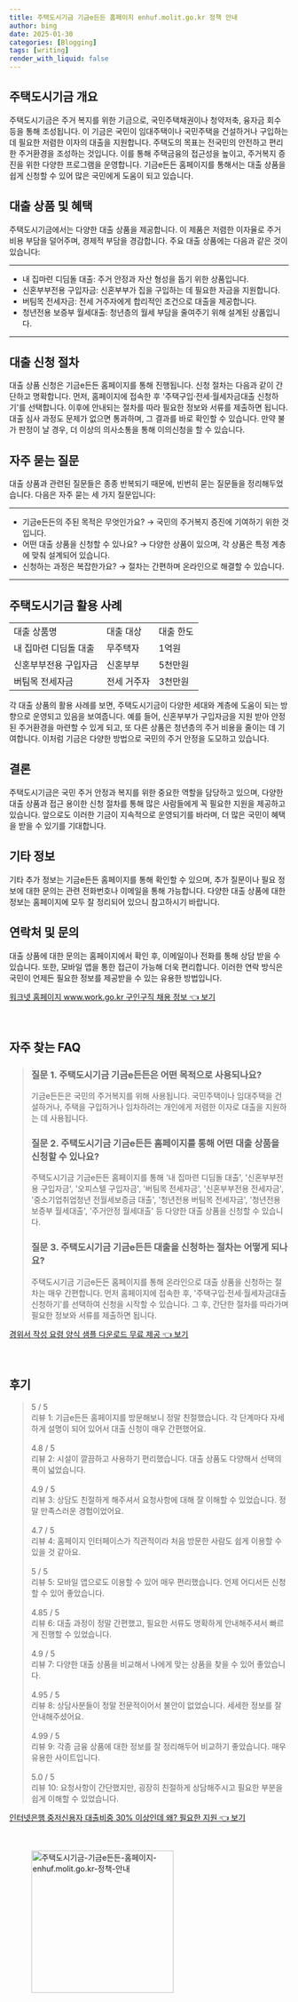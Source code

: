 ```yaml
---
title: 주택도시기금 기금e든든 홈페이지 enhuf.molit.go.kr 정책 안내
author: bing
date: 2025-01-30
categories: [Blogging]
tags: [writing]
render_with_liquid: false
---
```



<h2 id='주택도시기금 개요'>주택도시기금 개요</h2>

<p>주택도시기금은 주거 복지를 위한 기금으로, 국민주택채권이나 청약저축, 융자금 회수 등을 통해 조성됩니다. 이 기금은 국민이 임대주택이나 국민주택을 건설하거나 구입하는 데 필요한 저렴한 이자의 대출을 지원합니다. 주택도의 목표는 전국민의 안전하고 편리한 주거환경을 조성하는 것입니다. 이를 통해 주택금융의 접근성을 높이고, 주거복지 증진을 위한 다양한 프로그램을 운영합니다. 기금e든든 홈페이지를 통해서는 대출 상품을 쉽게 신청할 수 있어 많은 국민에게 도움이 되고 있습니다.</p>

<h2 id='대출 상품 및 혜택'>대출 상품 및 혜택</h2>

<p>주택도시기금에서는 다양한 대출 상품을 제공합니다. 이 제품은 저렴한 이자율로 주거 비용 부담을 덜어주며, 경제적 부담을 경감합니다. 주요 대출 상품에는 다음과 같은 것이 있습니다:</p>

<hr />

<ul>
    <li>내 집마련 디딤돌 대출: 주거 안정과 자산 형성을 돕기 위한 상품입니다.</li>
    <li>신혼부부전용 구입자금: 신혼부부가 집을 구입하는 데 필요한 자금을 지원합니다.</li>
    <li>버팀목 전세자금: 전세 거주자에게 합리적인 조건으로 대출을 제공합니다.</li>
    <li>청년전용 보증부 월세대출: 청년층의 월세 부담을 줄여주기 위해 설계된 상품입니다.</li>
</ul>

<hr />

<h2 id='대출 신청 절차'>대출 신청 절차</h2>

<p>대출 상품 신청은 기금e든든 홈페이지를 통해 진행됩니다. 신청 절차는 다음과 같이 간단하고 명확합니다. 먼저, 홈페이지에 접속한 후 '주택구입·전세·월세자금대출 신청하기'를 선택합니다. 이후에 안내되는 절차를 따라 필요한 정보와 서류를 제출하면 됩니다. 대출 심사 과정도 문제가 없으면 통과하며, 그 결과를 바로 확인할 수 있습니다. 만약 불가 판정이 날 경우, 더 이상의 의사소통을 통해 이의신청을 할 수 있습니다.</p>

<h2 id='자주 묻는 질문'>자주 묻는 질문</h2>

<p>대출 상품과 관련된 질문들은 종종 반복되기 때문에, 빈번히 묻는 질문들을 정리해두었습니다. 다음은 자주 묻는 세 가지 질문입니다:</p>

<hr />

<ul>
    <li>기금e든든의 주된 목적은 무엇인가요? → 국민의 주거복지 증진에 기여하기 위한 것입니다.</li>
    <li>어떤 대출 상품을 신청할 수 있나요? → 다양한 상품이 있으며, 각 상품은 특정 계층에 맞춰 설계되어 있습니다.</li>
    <li>신청하는 과정은 복잡한가요? → 절차는 간편하며 온라인으로 해결할 수 있습니다.</li>
</ul>

<hr />

<h2 id='주택도시기금 활용 사례'>주택도시기금 활용 사례</h2>

<table>
    <tr>
        <td>대출 상품명</td>
        <td>대출 대상</td>
        <td>대출 한도</td>
    </tr>
    <tr>
        <td>내 집마련 디딤돌 대출</td>
        <td>무주택자</td>
        <td>1억원</td>
    </tr>
    <tr>
        <td>신혼부부전용 구입자금</td>
        <td>신혼부부</td>
        <td>5천만원</td>
    </tr>
    <tr>
        <td>버팀목 전세자금</td>
        <td>전세 거주자</td>
        <td>3천만원</td>
    </tr>
</table>

<p>각 대출 상품의 활용 사례를 보면, 주택도시기금이 다양한 세대와 계층에 도움이 되는 방향으로 운영되고 있음을 보여줍니다. 예를 들어, 신혼부부가 구입자금을 지원 받아 안정된 주거환경을 마련할 수 있게 되고, 또 다른 상품은 청년층의 주거 비용을 줄이는 데 기여합니다. 이처럼 기금은 다양한 방법으로 국민의 주거 안정을 도모하고 있습니다.</p>

<h2 id='결론'>결론</h2>

<p>주택도시기금은 국민 주거 안정과 복지를 위한 중요한 역할을 담당하고 있으며, 다양한 대출 상품과 접근 용이한 신청 절차를 통해 많은 사람들에게 꼭 필요한 지원을 제공하고 있습니다. 앞으로도 이러한 기금이 지속적으로 운영되기를 바라며, 더 많은 국민이 혜택을 받을 수 있기를 기대합니다.</p>

<h2 id='기타 정보'>기타 정보</h2>

<p>기타 추가 정보는 기금e든든 홈페이지를 통해 확인할 수 있으며, 추가 질문이나 필요 정보에 대한 문의는 관련 전화번호나 이메일을 통해 가능합니다. 다양한 대출 상품에 대한 정보는 홈페이지에 모두 잘 정리되어 있으니 참고하시기 바랍니다.</p>

<h2 id='연락처 및 문의'>연락처 및 문의</h2>

<p>대출 상품에 대한 문의는 홈페이지에서 확인 후, 이메일이나 전화를 통해 상담 받을 수 있습니다. 또한, 모바일 앱을 통한 접근이 가능해 더욱 편리합니다. 이러한 연락 방식은 국민이 언제든 필요한 정보를 제공받을 수 있는 유용한 방법입니다.</p>


<p><a class="click-button" title="워크넷 홈페이지 www.work.go.kr 구인구직 채용 정보" href="https://aptwhite.github.io/posts/%EC%9B%8C%ED%81%AC%EB%84%B7-%ED%99%88%ED%8E%98%EC%9D%B4%EC%A7%80-www.work.go.kr-%EA%B5%AC%EC%9D%B8%EA%B5%AC%EC%A7%81-%EC%B1%84%EC%9A%A9-%EC%A0%95%EB%B3%B4/" rel="dofollow">워크넷 홈페이지 www.work.go.kr 구인구직 채용 정보 👈 보기</a></p><br>
<h2 id='자주_찾는_FAQ'>자주 찾는 FAQ</h2>
<div itemscope="" itemtype="https://schema.org/FAQPage"> 
<blockquote> 
<div itemscope="" itemprop="mainEntity" itemtype="https://schema.org/Question"> 
<h3 itemprop="name">질문 1. 주택도시기금 기금e든든은 어떤 목적으로 사용되나요?</h3> 
<div itemscope="" itemprop="acceptedAnswer" itemtype="https://schema.org/Answer"> 
<span itemprop="text"> 
<p>기금e든든은 국민의 주거복지를 위해 사용됩니다. 국민주택이나 임대주택을 건설하거나, 주택을 구입하거나 임차하려는 개인에게 저렴한 이자로 대출을 지원하는 데 사용됩니다.</p> 
</span> 
</div> 
</div> 
<div itemscope="" itemprop="mainEntity" itemtype="https://schema.org/Question"> 
<h3 itemprop="name">질문 2. 주택도시기금 기금e든든 홈페이지를 통해 어떤 대출 상품을 신청할 수 있나요?</h3> 
<div itemscope="" itemprop="acceptedAnswer" itemtype="https://schema.org/Answer"> 
<span itemprop="text"> 
<p>주택도시기금 기금e든든 홈페이지를 통해 '내 집마련 디딤돌 대출', '신혼부부전용 구입자금', '오피스텔 구입자금', '버팀목 전세자금', '신혼부부전용 전세자금', '중소기업취업청년 전월세보증금 대출', '청년전용 버팀목 전세자금', '청년전용 보증부 월세대출', '주거안정 월세대출' 등 다양한 대출 상품을 신청할 수 있습니다.</p> 
</span> 
</div> 
</div> 
<div itemscope="" itemprop="mainEntity" itemtype="https://schema.org/Question"> 
<h3 itemprop="name">질문 3. 주택도시기금 기금e든든 대출을 신청하는 절차는 어떻게 되나요?</h3> 
<div itemscope="" itemprop="acceptedAnswer" itemtype="https://schema.org/Answer"> 
<span itemprop="text"> 
<p>주택도시기금 기금e든든 홈페이지를 통해 온라인으로 대출 상품을 신청하는 절차는 매우 간편합니다. 먼저 홈페이지에 접속한 후, '주택구입·전세·월세자금대출 신청하기'를 선택하여 신청을 시작할 수 있습니다. 그 후, 간단한 절차를 따라가며 필요한 정보와 서류를 제출하면 됩니다.</p> 
</span> 
</div> 
</div> 
</blockquote> 
</div>
<p><a class="click-button" title="경위서 작성 요령 양식 샘플 다운로드 무료 제공" href="https://aptwhite.github.io/posts/%EA%B2%BD%EC%9C%84%EC%84%9C-%EC%9E%91%EC%84%B1-%EC%9A%94%EB%A0%B9-%EC%96%91%EC%8B%9D-%EC%83%98%ED%94%8C-%EB%8B%A4%EC%9A%B4%EB%A1%9C%EB%93%9C-%EB%AC%B4%EB%A3%8C-%EC%A0%9C%EA%B3%B5/" rel="dofollow">경위서 작성 요령 양식 샘플 다운로드 무료 제공 👈 보기</a></p><br>
<h2 id='후기'>후기</h2>
<div itemscope itemtype="https://schema.org/Product">
  <blockquote>
  <div itemprop="review" itemscope itemtype="https://schema.org/Review">
      <div itemprop="reviewRating" itemscope itemtype="https://schema.org/Rating"> <span itemprop="ratingValue">5</span> / <span itemprop="bestRating">5</span> </div>
      <span itemprop="reviewBody">리뷰 1: 기금e든든 홈페이지를 방문해보니 정말 친절했습니다. 각 단계마다 자세하게 설명이 되어 있어서 대출 신청이 매우 간편했어요.</span>
  </div>
  <br>
  <div itemprop="review" itemscope itemtype="https://schema.org/Review">
      <div itemprop="reviewRating" itemscope itemtype="https://schema.org/Rating"> <span itemprop="ratingValue">4.8</span> / <span itemprop="bestRating">5</span> </div>
      <span itemprop="reviewBody">리뷰 2: 시설이 깔끔하고 사용하기 편리했습니다. 대출 상품도 다양해서 선택의 폭이 넓었습니다.</span>
  </div>
  <br>
  <div itemprop="review" itemscope itemtype="https://schema.org/Review">
      <div itemprop="reviewRating" itemscope itemtype="https://schema.org/Rating"> <span itemprop="ratingValue">4.9</span> / <span itemprop="bestRating">5</span> </div>
      <span itemprop="reviewBody">리뷰 3: 상담도 친절하게 해주셔서 요청사항에 대해 잘 이해할 수 있었습니다. 정말 만족스러운 경험이었어요.</span>
  </div>
  <br>
  <div itemprop="review" itemscope itemtype="https://schema.org/Review">
      <div itemprop="reviewRating" itemscope itemtype="https://schema.org/Rating"> <span itemprop="ratingValue">4.7</span> / <span itemprop="bestRating">5</span> </div>
      <span itemprop="reviewBody">리뷰 4: 홈페이지 인터페이스가 직관적이라 처음 방문한 사람도 쉽게 이용할 수 있을 것 같아요.</span>
  </div>
  <br>
  <div itemprop="review" itemscope itemtype="https://schema.org/Review">
      <div itemprop="reviewRating" itemscope itemtype="https://schema.org/Rating"> <span itemprop="ratingValue">5</span> / <span itemprop="bestRating">5</span> </div>
      <span itemprop="reviewBody">리뷰 5: 모바일 앱으로도 이용할 수 있어 매우 편리했습니다. 언제 어디서든 신청할 수 있어 좋았습니다.</span>
  </div>
  <br>
  <div itemprop="review" itemscope itemtype="https://schema.org/Review">
      <div itemprop="reviewRating" itemscope itemtype="https://schema.org/Rating"> <span itemprop="ratingValue">4.85</span> / <span itemprop="bestRating">5</span> </div>
      <span itemprop="reviewBody">리뷰 6: 대출 과정이 정말 간편했고, 필요한 서류도 명확하게 안내해주셔서 빠르게 진행할 수 있었습니다.</span>
  </div>
  <br>
  <div itemprop="review" itemscope itemtype="https://schema.org/Review">
      <div itemprop="reviewRating" itemscope itemtype="https://schema.org/Rating"> <span itemprop="ratingValue">4.9</span> / <span itemprop="bestRating">5</span> </div>
      <span itemprop="reviewBody">리뷰 7: 다양한 대출 상품을 비교해서 나에게 맞는 상품을 찾을 수 있어 좋았습니다.</span>
  </div>
  <br>
  <div itemprop="review" itemscope itemtype="https://schema.org/Review">
      <div itemprop="reviewRating" itemscope itemtype="https://schema.org/Rating"> <span itemprop="ratingValue">4.95</span> / <span itemprop="bestRating">5</span> </div>
      <span itemprop="reviewBody">리뷰 8: 상담사분들이 정말 전문적이어서 불안이 없었습니다. 세세한 정보를 잘 안내해주셨어요.</span>
  </div>
  <br>
  <div itemprop="review" itemscope itemtype="https://schema.org/Review">
      <div itemprop="reviewRating" itemscope itemtype="https://schema.org/Rating"> <span itemprop="ratingValue">4.99</span> / <span itemprop="bestRating">5</span> </div>
      <span itemprop="reviewBody">리뷰 9: 각종 금융 상품에 대한 정보를 잘 정리해두어 비교하기 좋았습니다. 매우 유용한 사이트입니다.</span>
  </div>
  <br>
  <div itemprop="review" itemscope itemtype="https://schema.org/Review">
      <div itemprop="reviewRating" itemscope itemtype="https://schema.org/Rating"> <span itemprop="ratingValue">5.0</span> / <span itemprop="bestRating">5</span> </div>
      <span itemprop="reviewBody">리뷰 10: 요청사항이 간단했지만, 굉장히 친절하게 상담해주시고 필요한 부분을 쉽게 이해할 수 있었습니다.</span>
  </div>
  </blockquote>
</div>
<p><a class="click-button" title="인터넷은행 중저신용자 대출비중 30% 이상인데 왜? 필요한 지원" href="https://aptwhite.github.io/posts/%EC%9D%B8%ED%84%B0%EB%84%B7%EC%9D%80%ED%96%89-%EC%A4%91%EC%A0%80%EC%8B%A0%EC%9A%A9%EC%9E%90-%EB%8C%80%EC%B6%9C%EB%B9%84%EC%A4%91-30-%EC%9D%B4%EC%83%81%EC%9D%B8%EB%8D%B0-%EC%99%9C-%ED%95%84%EC%9A%94%ED%95%9C-%EC%A7%80%EC%9B%90/" rel="dofollow">인터넷은행 중저신용자 대출비중 30% 이상인데 왜? 필요한 지원 👈 보기</a></p><br>
<figure class="image"><img src="https://aptwhite.github.io/assets/img/thumbnail/주택도시기금-기금e든든-홈페이지-enhuf.molit.go.kr-정책-안내.webp" alt="주택도시기금-기금e든든-홈페이지-enhuf.molit.go.kr-정책-안내" width="256" height="256"></figure>